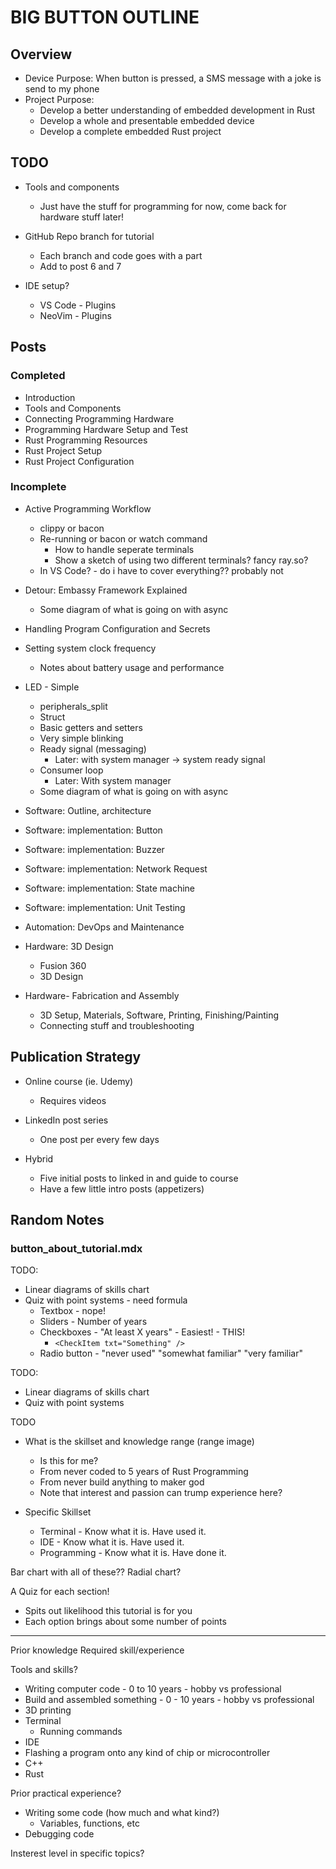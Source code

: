 # BIG BUTTON OUTLINE

## Overview

- Device Purpose: When button is pressed, a SMS message with a joke is
  send to my phone
- Project Purpose:
  - Develop a better understanding of embedded development in Rust
  - Develop a whole and presentable embedded device
  - Develop a complete embedded Rust project

## TODO

- Tools and components

  - Just have the stuff for programming for now, come back for hardware stuff later!

- GitHub Repo branch for tutorial

  - Each branch and code goes with a part
  - Add to post 6 and 7

- IDE setup?
  - VS Code - Plugins
  - NeoVim - Plugins

## Posts

### Completed

- Introduction
- Tools and Components
- Connecting Programming Hardware
- Programming Hardware Setup and Test
- Rust Programming Resources
- Rust Project Setup
- Rust Project Configuration

### Incomplete

- Active Programming Workflow

  - clippy or bacon
  - Re-running or bacon or watch command
    - How to handle seperate terminals
    - Show a sketch of using two different terminals? fancy ray.so?
  - In VS Code? - do i have to cover everything?? probably not

- Detour: Embassy Framework Explained

  - Some diagram of what is going on with async

- Handling Program Configuration and Secrets

- Setting system clock frequency

  - Notes about battery usage and performance

- LED - Simple

  - peripherals_split
  - Struct
  - Basic getters and setters
  - Very simple blinking
  - Ready signal (messaging)
    - Later: with system manager -> system ready signal
  - Consumer loop
    - Later: With system manager
  - Some diagram of what is going on with async

- Software: Outline, architecture
- Software: implementation: Button
- Software: implementation: Buzzer
- Software: implementation: Network Request
- Software: implementation: State machine
- Software: implementation: Unit Testing

- Automation: DevOps and Maintenance
- Hardware: 3D Design
  - Fusion 360
  - 3D Design
- Hardware- Fabrication and Assembly
  - 3D Setup, Materials, Software, Printing, Finishing/Painting
  - Connecting stuff and troubleshooting

## Publication Strategy

- Online course (ie. Udemy)

  - Requires videos

- LinkedIn post series

  - One post per every few days

- Hybrid

  - Five initial posts to linked in and guide to course
  - Have a few little intro posts (appetizers)

## Random Notes

### button_about_tutorial.mdx

TODO:

- Linear diagrams of skills chart
- Quiz with point systems - need formula
  - Textbox - nope!
  - Sliders - Number of years
  - Checkboxes - "At least X years" - Easiest! - THIS!
    - `<CheckItem txt="Something" />`
  - Radio button - "never used" "somewhat familiar" "very familiar"

TODO:

- Linear diagrams of skills chart
- Quiz with point systems

TODO

- What is the skillset and knowledge range (range image)

  - Is this for me?
  - From never coded to 5 years of Rust Programming
  - From never build anything to maker god
  - Note that interest and passion can trump experience here?

- Specific Skillset
  - Terminal - Know what it is. Have used it.
  - IDE - Know what it is. Have used it.
  - Programming - Know what it is. Have done it.

Bar chart with all of these??
Radial chart?

A Quiz for each section!

- Spits out likelihood this tutorial is for you
- Each option brings about some number of points

---

Prior knowledge
Required skill/experience

Tools and skills?

- Writing computer code - 0 to 10 years - hobby vs professional
- Build and assembled something - 0 - 10 years - hobby vs professional
- 3D printing
- Terminal
  - Running commands
- IDE
- Flashing a program onto any kind of chip or microcontroller
- C++
- Rust

Prior practical experience?

- Writing some code (how much and what kind?)
  - Variables, functions, etc
- Debugging code

Insterest level in specific topics?
